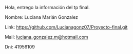 Hola, entrego la información del tp final.

Nombre: Luciana Marián Gonzalez

Link: https://github.com/Lucianagonz07/Proyecto-final.git

Mail: luciana_gonzalez.m@hotmail.com

Dni: 41956109



